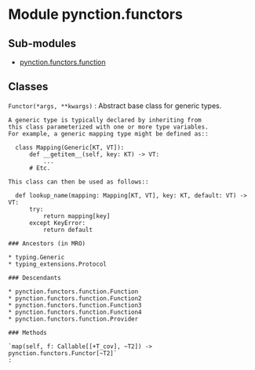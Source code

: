 # Module pynction.functors

## Sub-modules

- [pynction.functors.function](./function.md)

## Classes

`Functor(*args, **kwargs)`
: Abstract base class for generic types.

    A generic type is typically declared by inheriting from
    this class parameterized with one or more type variables.
    For example, a generic mapping type might be defined as::

      class Mapping(Generic[KT, VT]):
          def __getitem__(self, key: KT) -> VT:
              ...
          # Etc.

    This class can then be used as follows::

      def lookup_name(mapping: Mapping[KT, VT], key: KT, default: VT) -> VT:
          try:
              return mapping[key]
          except KeyError:
              return default

    ### Ancestors (in MRO)

    * typing.Generic
    * typing_extensions.Protocol

    ### Descendants

    * pynction.functors.function.Function
    * pynction.functors.function.Function2
    * pynction.functors.function.Function3
    * pynction.functors.function.Function4
    * pynction.functors.function.Provider

    ### Methods

    `map(self, f: Callable[[+T_cov], ~T2]) ‑> pynction.functors.Functor[~T2]`
    :
